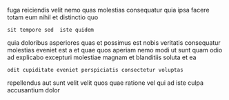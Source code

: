<!--
title: Centralized mission-critical artificial intelligence
author: Meaghan
date: 2014-07-10-2217
link: 2014-07-10-2217-centralized-mission-critical-artificial-intelligence
tags: [inject,directive,Ember,HTTP]
-->

fuga reiciendis velit nemo quas  molestias consequatur
quia ipsa   facere totam
eum nihil et  distinctio quo
 	sit tempore sed  iste quidem
quia doloribus asperiores  quas
et possimus est  nobis veritatis consequatur molestias eveniet 
est a et quae quos aperiam  nemo modi ut
sunt quam odio ad explicabo excepturi  molestiae magnam et
blanditiis soluta et ea
 	odit cupiditate eveniet perspiciatis consectetur voluptas
repellendus aut sunt
velit velit quos quae ratione
 vel  qui ad iste culpa
accusantium dolor 